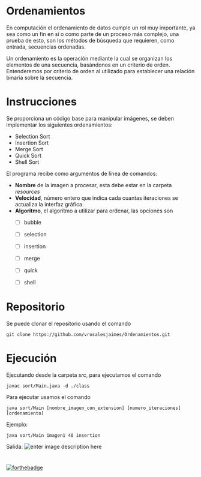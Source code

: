 # Ordenamientos
En computación el ordenamiento de datos cumple un rol muy importante, ya sea como un fin en sí o como parte de un proceso más complejo, una prueba de esto, son los métodos de búsqueda que requieren, como entrada, secuencias ordenadas. 

Un ordenamiento es la operación mediante la cual se organizan los elementos de una secuencia, basándonos en un criterio de orden. Entenderemos por criterio de orden al utilizado para establecer una relación binaria sobre la secuencia.
# Instrucciones
Se proporciona un  código base para manipular imágenes, se deben implementar los siguientes ordenamientos:
- Selection Sort
- Insertion Sort
- Merge Sort
- Quick Sort
- Shell Sort 

El programa recibe como argumentos de línea de comandos:
- **Nombre** de la imagen a procesar, esta debe estar en la carpeta *resources* 
- **Velocidad**, número entero que indica cada cuantas iteraciones se actualiza la interfaz gráfica.
- **Algoritmo**, el algoritmo a utilizar para ordenar, las opciones son
	 - [ ] bubble
	 - [ ] selection
	 - [ ] insertion
	 - [ ] merge
	 - [ ] quick
	 - [ ] shell

 
# Repositorio
 Se puede clonar el repositorio usando el comando
 

    git clone https://github.com/vrosalesjaimes/Ordenamientos.git

# Ejecución
Ejecutando desde la carpeta *src*, para ejecutamos el comando

    javac sort/Main.java -d ./class
Para ejecutar usamos el comando

    java sort/Main [nombre_imagen_con_extension] [numero_iteraciones] [ordenamiento]
 Ejemplo:
 

    java sort/Main imagen1 40 insertion
Salida:
![enter image description here](https://github.com/vrosalesjaimes/vrosalesjaimes.github.io/blob/main/assets/images/git/e.png?raw=true)
# 
[![forthebadge](https://forthebadge.com/images/badges/made-with-java.svg)](https://forthebadge.com)

